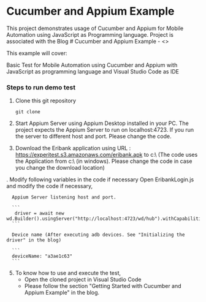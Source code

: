 # Cucumber and Appium Example
This project demonstrates usage of Cucumber and Appium for Mobile Automation using JavaScript as Programming language.
Project is associated with the Blog  # Cucumber and Appium Example - <>

This example will cover:

Basic Test for Mobile Automation using Cucumber and Appium with JavaScript as programming language and Visual Studio Code as IDE

### Steps to run demo test

1. Clone this git repository

	```
	git clone
	```

2. Start Appium Server using Appium Desktop installed in your PC.
   The project expects the Appium Server to run on localhost:4723. If you run the server to different host and port. Please change the code.

3. Download the Eribank application using URL : https://experitest.s3.amazonaws.com/eribank.apk to c:\\  (The code uses the Application from c:\\ (in windows). Please change the code in case you   change the download location)

. Modify following variables in the code if necessary
   Open EribankLogin.js and modify the code if necessary,

      Appium Server listening host and port.

      ```
       driver = await new wd.Builder().usingServer("http://localhost:4723/wd/hub").withCapabilities(desiredCaps).build();
      ```

      Device name (After executing adb devices. See "Initializing the driver" in the blog)

      ```
      deviceName: "a3ae1c63"
      ```


5. To know how to use and execute the test,
      * Open the cloned project in Visual Studio Code
      * Please follow the section "Getting Started with Cucumber and Appium Example" in the blog.

